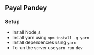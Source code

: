 ## Payal Pandey 

### Setup 

- Install Node.js
- Install yarn using `npm install -g yarn`
- Install dependencies using `yarn`
- To run the server use `yarn run dev`
